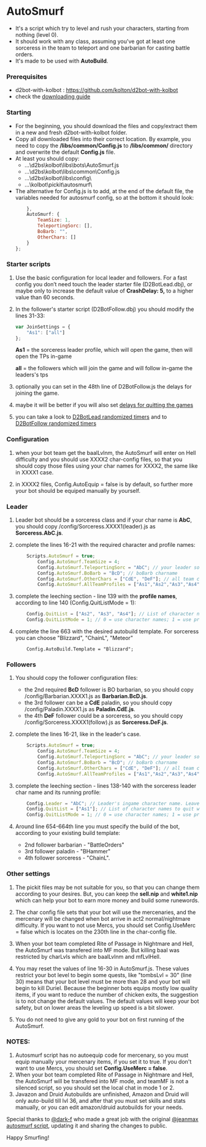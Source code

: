 # AutoSmurf

- It's a script which try to level and rush your characters, starting from nothing (level 0).
- It should work with any class, assuming you've got at least one sorceress in the team to teleport and one barbarian for casting battle orders.
- It's made to be used with **AutoBuild**.

### Prerequisites

- d2bot-with-kolbot : https://github.com/kolton/d2bot-with-kolbot
- check the [downloading guide](https://github.com/blizzhackers/documentation/blob/master/d2bot/Download.md#download)

### Starting

- For the beginning, you should download the files and copy/extract them in a new and fresh d2bot-with-kolbot folder.
- Copy all downloaded files into their correct location. By example, you need to copy the **/libs/common/Config.js** to **/libs/common/** directory and overwrite the default **Config.js** file. 
- At least you should copy:
	- ...\d2bs\kolbot\libs\bots\AutoSmurf.js
	- ...\d2bs\kolbot\libs\common\Config.js
	- ...\d2bs\kolbot\libs\config\
	- ...\kolbot\pickit\autosmurf\
- The alternative for Config.js is to add, at the end of the default file, the variables needed for autosmurf config, so at the bottom it should look:
	```javascript
		},
		AutoSmurf: {
			TeamSize: 1,
			TeleportingSorc: [],
			BoBarb: "",
			OtherChars: []
		}
	};
	```	

### Starter scripts

1. Use the basic configuration for local leader and followers. For a fast config you don’t need touch the leader starter file (D2BotLead.dbj), or maybe only to increase the default value of 	**CrashDelay: 5,** to a higher value than 60 seconds.

2. In the follower's starter script (D2BotFollow.dbj) you should modify the lines 31-33:
	```javascript
	var JoinSettings = {
		"As1": ["all"]
	};
	```
	**As1** = the sorceress leader profile, which will open the game, then will open the TPs in-game

	**all** = the followers which will join the game and will follow in-game the leaders's tps

2. optionally you can set in the 48th line of D2BotFollow.js the delays for joining the game.

3. maybe it will be better if you will also set [delays for quitting the games](https://github.com/blizzhackers/documentation/blob/master/kolbot/MultiBotting.md#followers-exit-delays)

4. you can take a look to [D2BotLead randomized timers](https://github.com/blizzhackers/documentation/blob/master/kolbot/MultiBotting.md#randomize-the-timers) and to [D2BotFollow randomized timers](https://github.com/blizzhackers/documentation/blob/master/kolbot/MultiBotting.md#randomize-the-timers-1)

### Configuration

1. when your bot team get the baalLvlnm, the AutoSmurf will enter on Hell difficulty and you should use XXXX2 char-config files, so that you should copy those files using your char names for XXXX2, the same like in XXXX1 case.

2. in XXXX2 files, Config.AutoEquip = false is by default, so  further more your bot should be equiped manually by yourself. 

### Leader

1. Leader bot should be a sorceress class and if your char name is **AbC**, you should copy /config/Sorceress.XXXX1(leader).js as **Sorceress.AbC.js**.

2. complete the lines 16-21 with the required character and profile names:
	```javascript
		Scripts.AutoSmurf = true;
			Config.AutoSmurf.TeamSize = 4;
			Config.AutoSmurf.TeleportingSorc = "AbC"; // your leader sorceress charname.
			Config.AutoSmurf.BoBarb = "BcD"; // boBarb charname
			Config.AutoSmurf.OtherChars = ["CdE", "DeF"]; // all team charnames, excluding the leader and boBarb
			Config.AutoSmurf.AllTeamProfiles = ["As1","As2","As3","As4"]; // the whole team PROFILE names
	```

2. complete the leeching section - line 139 with the **profile names**, according to line 140 (Config.QuitListMode = 1):
	```javascript
		Config.QuitList = ["As2", "As3", "As4"]; // List of character names to quit with.
		Config.QuitListMode = 1; // 0 = use character names; 1 = use profile names (all profiles must run on the same computer).
	```

3. complete the line 663 with the desired autobuild template. For sorceress you can choose "Blizzard", "ChainL", "Meteor" 
	```
		Config.AutoBuild.Template = "Blizzard";
	```

### Followers

1. You should copy the follower configuration files:
	- the 2nd required **BcD** follower is BO barbarian, so you should copy /config/Barbarian.XXXX1.js as **Barbarian.BcD.js**.
	- the 3rd follower can be a **CdE** paladin, so you should copy /config/Paladin.XXXX1.js as **Paladin.CdE.js**.
	- the 4th **DeF** follower could be a sorceress, so you should copy /config/Sorceress.XXXX1(follow).js as **Sorceress.DeF.js**.

1. complete the lines 16-21, like in the leader's case.
	```javascript
		Scripts.AutoSmurf = true;
			Config.AutoSmurf.TeamSize = 4;
			Config.AutoSmurf.TeleportingSorc = "AbC"; // your leader sorceress charname.
			Config.AutoSmurf.BoBarb = "BcD"; // boBarb charname
			Config.AutoSmurf.OtherChars = ["CdE", "DeF"]; // all team charnames, excluding the leader and boBarb
			Config.AutoSmurf.AllTeamProfiles = ["As1","As2","As3","As4"]; // the whole team PROFILE names
	```

2. complete the leeching section - lines 138-140 with the sorceress leader char name and its running profile:
	```javascript
		Config.Leader = "AbC"; // Leader's ingame character name. Leave blank to try auto-detection (works in AutoBaal, Wakka, MFHelper)
		Config.QuitList = ["As1"]; // List of character names to quit with.
		Config.QuitListMode = 1; // 0 = use character names; 1 = use profile names (all profiles must run on the same computer).
	```

3. Around line 654-664th line you must specify the build of the bot, according to your existing build template:
	- 2nd follower barbarian - "BattleOrders"
	- 3rd follower paladin - "BHammer"
	- 4th follower sorceress - "ChainL".

### Other settings

1. The pickit files may be not suitable for you, so that you can change them according to your desires. But, you can keep the **sell.nip** and **white1.nip** which can help your bot to earn more money and build some runewords.

2. The char config file sets that your bot will use the mercenaries, and the mercenary will be changed when bot arrive in act2 normal/nightmare difficulty.
If you want to not use Mercs, you should set Config.UseMerc = false which is locates on the 230th line in the char-config file. 

3. When your bot team completed Rite of Passage in Nightmare and Hell, the AutoSmurf was transfered into MF mode. But killing baal was restricted by charLvls which are baalLvlnm and mfLvlHell.

4. You may reset the values of line 16-30 in AutoSmurf.js. These values restrict your bot level to begin some quests, like "tombsLvl = 30" (line 30) means that your bot level must be more than 28 and your bot will begin to kill Duriel. Because the beginner bots equips mostly low quality items, if you want to reduce the number of chicken exits, the suggestion is to not change the default values. The default values will keep your bot safety, but on lower areas the leveling up speed is a bit slower.

5. You do not need to give any gold to your bot on first running of the AutoSmurf.


### NOTES:
1. Autosmurf script has no autoequip code for mercenary, so you must equip manually your mercenary items, if you set it to true. If you don't want to use Mercs, you should set **Config.UseMerc = false**. 
2. When your bot team completed Rite of Passage in Nightmare and Hell, the AutoSmurf will be transfered into MF mode, and teamMF is not a silenced script, so you should set the local chat in mode 1 or 2.
3. Javazon and Druid Autobuilds are unfinished, Amazon and Druid will only auto-build till lvl 36, and after that you must set skills and stats manually, or you can edit amazon/druid autobuilds for your needs.


Special thanks to [@dark-f](https://d2bot.discourse.group/u/hk-dark-f/) who made a great job with the original [@jeanmax autosmurf script](https://github.com/JeanMax/AutoSmurf), updating it and sharing the changes to public.

Happy Smurfing!